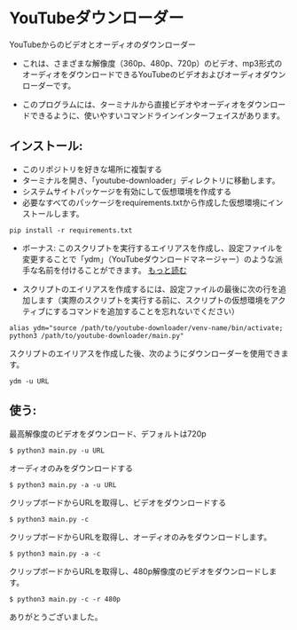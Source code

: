 # YouTubeダウンローダー
YouTubeからのビデオとオーディオのダウンローダー

- これは、さまざまな解像度（360p、480p、720p）のビデオ、mp3形式のオーディオをダウンロードできるYouTubeのビデオおよびオーディオダウンローダーです。

- このプログラムには、ターミナルから直接ビデオやオーディオをダウンロードできるように、使いやすいコマンドラインインターフェイスがあります。

## インストール:
- このリポジトリを好きな場所に複製する
- ターミナルを開き、「youtube-downloader」ディレクトリに移動します。
- システムサイトパッケージを有効にして仮想環境を作成する
- 必要なすべてのパッケージをrequirements.txtから作成した仮想環境にインストールします。
```
pip install -r requirements.txt
```


- ボーナス: このスクリプトを実行するエイリアスを作成し、設定ファイルを変更することで「ydm」（YouTubeダウンロードマネージャー）のような派手な名前を付けることができます。 <a href="https://askubuntu.com/questions/17536/how-do-i-create-a-permanent-bash-alias"> もっと読む </a>

- スクリプトのエイリアスを作成するには、設定ファイルの最後に次の行を追加します（実際のスクリプトを実行する前に、スクリプトの仮想環境をアクティブにするコマンドを追加することを忘れないでください）
```
alias ydm="source /path/to/youtube-downloader/venv-name/bin/activate; python3 /path/to/youtube-downloader/main.py"
```
スクリプトのエイリアスを作成した後、次のようにダウンローダーを使用できます。
```
ydm -u URL
```


## 使う:
最高解像度のビデオをダウンロード、デフォルトは720p
```
$ python3 main.py -u URL
```
オーディオのみをダウンロードする
```
$ python3 main.py -a -u URL
```
クリップボードからURLを取得し、ビデオをダウンロードする
```
$ python3 main.py -c
```
クリップボードからURLを取得し、オーディオのみをダウンロードします。
```
$ python3 main.py -a -c
```
クリップボードからURLを取得し、480p解像度のビデオをダウンロードします。
```
$ python3 main.py -c -r 480p
```

ありがとうございました。
